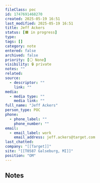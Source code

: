 ```yaml
---
fileClass: poc
id: 1747691468270
created: 2025-05-19 16:51
last_modified: 2025-05-19 16:51
title: Jeff Ackers
status: [🟧 in progress]
type: 
tags: []
category: note
entered: false
archived: false
priority: [⚪ None]
visibility: 🔒 private
notes: ""
related: 
source:
  - descriptor: ""
    link: ""
media:
  - media type: ""
    media link: ""
full_name: "Jeff Ackers"
person_type: POC
phone:
  - phone_label: ""
    phone_number: ""
email:
  - email_label: work
    email_address: jeff.ackers@target.com
last_chatted: 
company: "[[Target]]"
site: "[[T0587 Galseburg, MI]]"
position: "OM"
---
```


## Notes